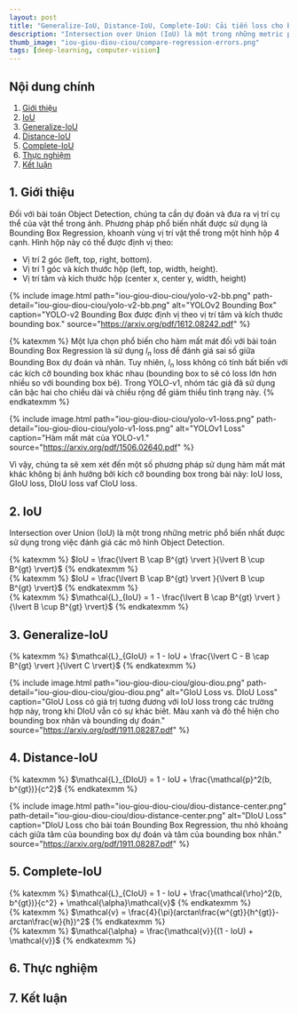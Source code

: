 ```yaml
---
layout: post
title: "Generalize-IoU, Distance-IoU, Complete-IoU: Cải tiến loss cho bài toán Bounding Box Regression"
description: "Intersection over Union (IoU) là một trong những metric phổ biến nhất được sử dụng trong việc đánh giá các mô hình Object Detection. Tuy nhiên, hàm mất mát sử dụng phương pháp IoU còn tồn tại rất nhiều vấn đề, không tốt cho quá trình huấn luyện. Chúng ta hãy cùng xem xét các biến thể cải tiến IoU sau đây: GIoU, DIoU và CIoU."
thumb_image: "iou-giou-diou-ciou/compare-regression-errors.png"
tags: [deep-learning, computer-vision]
---
```



## Nội dung chính

1. [Giới thiệu](#1-giới-thiệu)
2. [IoU](#2-iou)
3. [Generalize-IoU](#3-generalize-iou)
4. [Distance-IoU](#4-distance-iou)
5. [Complete-IoU](#5-complete-iou)
6. [Thực nghiệm](#6-thực-nghiệm)
7. [Kết luận](#7-kết-luận)

## 1. Giới thiệu
Đối với bài toán Object Detection, chúng ta cần dự đoán và đưa ra vị trí cụ thể của vật thể trong ảnh. Phương pháp phổ biến nhất được sử dụng là Bounding Box Regression, khoanh vùng vị trí vật thể trong một hình hộp 4 cạnh. Hình hộp này có thể được định vị theo: 
* Vị trí 2 góc (left, top, right, bottom).
* Vị trí 1 góc và kích thước hộp (left, top, width, height).
* Vị trí tâm và kích thước hộp (center x, center y, width, height)

{% include image.html path="iou-giou-diou-ciou/yolo-v2-bb.png" path-detail="iou-giou-diou-ciou/yolo-v2-bb.png" alt="YOLOv2 Bounding Box" caption="YOLO-v2 Bounding Box được định vị theo vị trí tâm và kích thước bounding box." source="https://arxiv.org/pdf/1612.08242.pdf" %}


{% katexmm %}
Một lựa chọn phổ biến cho hàm mất mát đối với bài toán Bounding Box Regression là sử dụng $l_{n}$ loss để đánh giá sai số giữa Bounding Box dự đoán và nhãn. Tuy nhiên, $l_{n}$ loss không có tính bất biến với các kích cỡ bounding box khác nhau (bounding box to sẽ có loss lớn hơn nhiều so với bounding box bé). Trong YOLO-v1, nhóm tác giả đã sử dụng căn bậc hai cho chiều dài và chiều rộng để giảm thiểu tình trạng này.
{% endkatexmm %}

{% include image.html path="iou-giou-diou-ciou/yolo-v1-loss.png" path-detail="iou-giou-diou-ciou/yolo-v1-loss.png" alt="YOLOv1 Loss" caption="Hàm mất mát của YOLO-v1." source="https://arxiv.org/pdf/1506.02640.pdf" %}

Vì vậy, chúng ta sẽ xem xét đến một số phương pháp sử dụng hàm mất mát khác không bị ảnh hưởng bởi kích cỡ bounding box trong bài này: IoU loss, GIoU loss, DIoU loss vaf CIoU loss.

## 2. IoU

Intersection over Union (IoU) là một trong những metric phổ biến nhất được sử dụng trong việc đánh giá các mô hình Object Detection.

<div class="formular">
{% katexmm %}
$IoU = \frac{\lvert B \cap B^{gt} \rvert }{\lvert B \cup B^{gt} \rvert}$
{% endkatexmm %}
</div>

<div class="formular">
{% katexmm %}
$IoU = \frac{\lvert B \cap B^{gt} \rvert }{\lvert B \cup B^{gt} \rvert}$
{% endkatexmm %}
</div>

<div class="formular">
{% katexmm %}
$\mathcal{L}_{IoU} = 1 - \frac{\lvert B \cap B^{gt} \rvert }{\lvert B \cup B^{gt} \rvert}$
{% endkatexmm %}
</div>

## 3. Generalize-IoU

<div class="formular">
{% katexmm %}
$\mathcal{L}_{GIoU} = 1 - IoU + \frac{\lvert C - B \cap B^{gt} \rvert }{\lvert C \rvert}$
{% endkatexmm %}
</div>

{% include image.html path="iou-giou-diou-ciou/giou-diou.png" path-detail="iou-giou-diou-ciou/giou-diou.png" alt="GIoU Loss vs. DIoU Loss" caption="GIoU Loss có giá trị tương đương với IoU loss trong các trường hợp này, trong khi DIoU vẫn có sự khác biêt. Màu xanh và đỏ thể hiện cho bounding box nhãn và bounding dự đoán." source="https://arxiv.org/pdf/1911.08287.pdf" %}


## 4. Distance-IoU

<div class="formular">
{% katexmm %}
$\mathcal{L}_{DIoU} = 1 - IoU + \frac{\mathcal{p}^2(b, b^{gt})}{c^2}$
{% endkatexmm %}
</div>

{% include image.html path="iou-giou-diou-ciou/diou-distance-center.png" path-detail="iou-giou-diou-ciou/diou-distance-center.png" alt="DIoU Loss" caption="DIoU Loss cho bài toán Bounding Box Regression, thu nhỏ khoảng cách giữa tâm của bounding box dự đoán và tâm của bounding box nhãn." source="https://arxiv.org/pdf/1911.08287.pdf" %}



## 5. Complete-IoU

<div class="formular">
{% katexmm %}
$\mathcal{L}_{CIoU} = 1 - IoU + \frac{\mathcal{\rho}^2(b, b^{gt})}{c^2} + \mathcal{\alpha}\mathcal{v}$
{% endkatexmm %}
</div>

<div class="formular">
{% katexmm %}
$\mathcal{v} = \frac{4}{\pi}(arctan\frac{w^{gt}}{h^{gt}}-arctan\frac{w}{h})^2$
{% endkatexmm %}
</div>

<div class="formular">
{% katexmm %}
$\mathcal{\alpha} = \frac{\mathcal{v}}{(1 - IoU) + \mathcal{v}}$
{% endkatexmm %}
</div>



## 6. Thực nghiệm
## 7. Kết luận
